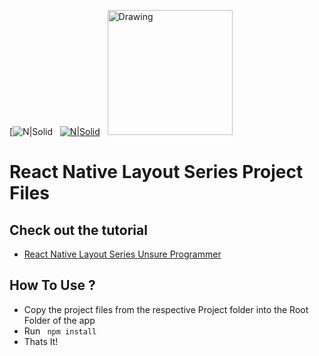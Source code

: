 [![N|Solid](https://i0.wp.com/unsureprogrammercom.files.wordpress.com/2018/04/expo.png?ssl=1&w=450)&nbsp;&nbsp;
[![N|Solid](https://nativebase.io/assets/img/front-page-icon.png)](https://nodesource.com/products/nsolid)&nbsp;&nbsp;
<img src="https://cdn.rawgit.com/lucasbento/react-native-actions/master/common/media/logo.png" alt="Drawing" style="width: 200px;height"/>

# React Native Layout Series Project Files

## Check out the tutorial
	
- [React Native Layout Series Unsure Programmer](https://www.youtube.com/watch?v=cgg1HidN4mQ&list=PLy9JCsy2u97l3tMqxpw5H1ePTR-eJai-4)


## How To Use ? 

- Copy the project files from the respective Project folder into the Root Folder of the app
- Run ``` npm install``` 
- Thats It!
